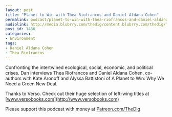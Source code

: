 ```yaml
---
layout: post
title: "Planet to Win with Thea Riofrancos and Daniel Aldana Cohen"
permalink: podcast/planet-to-win-with-thea-riofrancos-and-daniel-aldana-cohen
audiolink: http://media.blubrry.com/thedig/content.blubrry.com/thedig/The_Dig-EP_234-TR-DAC.mp3
post_id: 1436
categories: 
- Environment
tags: 
- Daniel Aldana Cohen
- Thea Riofrancos
---
```


Confronting the intertwined ecological, social, economic, and political crises. Dan interviews Thea Riofrancos and Daniel Aldana Cohen, co-authors with Kate Aronoff and Alyssa Battistoni of 
A Planet to Win: Why We Need a Green New Deal.

Thanks to Verso. Check out their huge selection of left-wing titles at 
[www.versobooks.com](http://www.versobooks.com)

Please support this podcast with money at 
[Patreon.com/TheDig](http://Patreon.com/TheDig)